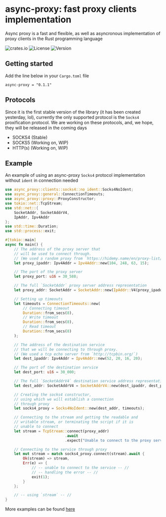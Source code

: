 # async-proxy: fast proxy clients implementation
Async proxy is a fast and flexible, as well as asyncronous implementation of proxy clients in the Rust programming language

![crates.io](https://img.shields.io/crates/v/async-proxy.svg)
![License](https://img.shields.io/github/license/TonyGraim/async-proxy)
![Version](https://img.shields.io/badge/version-v0.1.1-blue)

## Getting started
Add the line below in your `Cargo.toml` file
```
async-proxy = "0.1.1"
```

## Protocols
Since it is the first stable version of the library (it has been created yesterday, lol), currently the only supported protocol is the `Socks4` proxification protocol.
We are working on these protocols, and, we hope, they will be released in the coming days
* SOCKS4 (Stable)
* SOCKS5 (Working on, WIP)
* HTTP(s) (Working on, WIP)


## Example

An example of using an async-proxy `Socks4` protocol implementation without `ident` in connection needed

```rust
use async_proxy::clients::socks4::no_ident::Socks4NoIdent;
use async_proxy::general::ConnectionTimeouts;
use async_proxy::proxy::ProxyConstructor;
use tokio::net::TcpStream;
use std::net::{
    SocketAddr, SocketAddrV4,
    IpAddr, Ipv4Addr
};
use std::time::Duration;
use std::process::exit;

#[tokio::main]
async fn main() {
    // The address of the proxy server that
    // will be used to connect through.
    // (We used a random proxy from `https://hidemy.name/en/proxy-list/`)
    let proxy_ipaddr: Ipv4Addr = Ipv4Addr::new(104, 248, 63, 15);

    // The port of the proxy server
    let proxy_port: u16 = 30_588;

    // The full `SocketAddr` proxy server address representation
    let proxy_addr: SocketAddr = SocketAddr::new(IpAddr::V4(proxy_ipaddr), proxy_port);

    // Setting up timeouts
    let timeouts = ConnectionTimeouts::new(
        // Connecting timeout
        Duration::from_secs(8),
        // Write timeout
        Duration::from_secs(8),
        // Read timeout
        Duration::from_secs(8)
    );

    // The address of the destination service
    // that we will be connecting to through proxy.
    // (We used a tcp echo server from `http://tcpbin.org/`)
    let dest_ipaddr: Ipv4Addr = Ipv4Addr::new(52, 20, 16, 20);

    // The port of the destination service
    let dest_port: u16 = 30_000;

    // The full `SocketAddrV4` destination service address representation
    let dest_addr: SocketAddrV4 = SocketAddrV4::new(dest_ipaddr, dest_port);

    // Creating the socks4 constructor,
    // using which we will establish a connection
    // through proxy
    let socks4_proxy = Socks4NoIdent::new(dest_addr, timeouts);

    // Connecting to the stream and getting the readable and
    // writable stream, or terminating the script if it is
    // unable to connect
    let stream = TcpStream::connect(proxy_addr)
                           .await
                           .expect("Unable to connect to the proxy server");

    // Connecting to the service through proxy
    let mut stream = match socks4_proxy.connect(stream).await {
        Ok(stream) => stream,
        Err(e) => {
            // -- unable to connect to the service -- //
            // -- handling the error -- //
            exit(1);
        }
    };

    // -- using `stream` -- //
}
```

More examples can be found [here](https://github.com/TonyGraim/async-proxy/tree/develop/examples)
